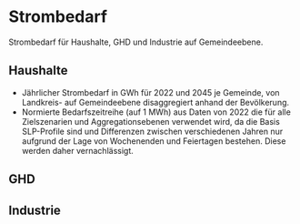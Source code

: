 # Strombedarf

Strombedarf für Haushalte, GHD und Industrie auf Gemeindeebene.

## Haushalte

- Jährlicher Strombedarf in GWh für 2022 und 2045 je Gemeinde, von Landkreis-
  auf Gemeindeebene disaggregiert anhand der Bevölkerung.
- Normierte Bedarfszeitreihe (auf 1 MWh) aus Daten von 2022 die für alle
  Zielszenarien und Aggregationsebenen verwendet wird, da die Basis SLP-Profile
  sind und Differenzen zwischen verschiedenen Jahren nur aufgrund der Lage von
  Wochenenden und Feiertagen bestehen. Diese werden daher vernachlässigt.

## GHD

## Industrie
